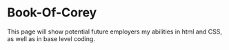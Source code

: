 # Book-Of-Corey
This page will show potential future employers my abilities in html and CSS, as well as in base level coding. 
